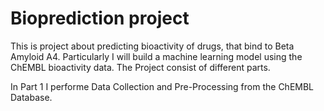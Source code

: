# Bioprediction project
This is project about predicting bioactivity of drugs, that bind to Beta Amyloid A4.
Particularly I will build a machine learning model using the ChEMBL bioactivity data.
The Project consist of different parts.

In Part 1 I performe Data Collection and Pre-Processing from the ChEMBL Database.
